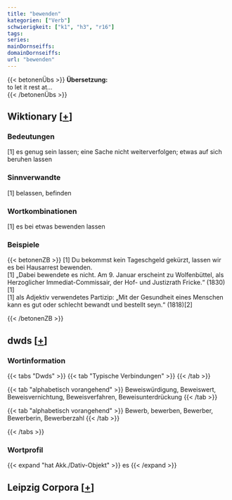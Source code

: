 ```yaml
---
title: "bewenden"
kategorien: ["Verb"]
schwierigkeit: ["k1", "h3", "r16"]
tags:
series:
mainDornseiffs:
domainDornseiffs:
url: "bewenden"
---
```


{{< betonenÜbs >}}
**Übersetzung:**  
to let it rest  at...  
{{< /betonenÜbs >}}

## Wiktionary [[+](https://de.wiktionary.org/wiki/bewenden)]

### Bedeutungen
[1] es genug sein lassen; eine Sache nicht weiterverfolgen; etwas auf sich beruhen lassen  

### Sinnverwandte
[1] belassen, befinden  

### Wortkombinationen
[1] es bei etwas bewenden lassen  

### Beispiele
{{< betonenZB >}}
[1] Du bekommst kein Tageschgeld gekürzt, lassen wir es bei Hausarrest bewenden.  
[1] „Dabei bewendete es nicht. Am 9. Januar erscheint zu Wolfenbüttel, als Herzoglicher Immediat-Commissair, der Hof- und Justizrath Fricke.“ (1830)[1]  
[1] als Adjektiv verwendetes Partizip: „Mit der Gesundheit eines Menschen kann es gut oder schlecht bewandt und bestellt seyn.“ (1818)[2]  

{{< /betonenZB >}}


## dwds [[+](https://www.dwds.de/wb/bewenden)]

### Wortinformation
{{< tabs "Dwds" >}}
{{< tab "Typische Verbindungen" >}}
{{< /tab >}}

{{< tab "alphabetisch vorangehend" >}}
Beweiswürdigung, Beweiswert, Beweisvernichtung, Beweisverfahren, Beweisunterdrückung
{{< /tab >}}

{{< tab "alphabetisch vorangehend" >}}
Bewerb, bewerben, Bewerber, Bewerberin, Bewerberzahl
{{< /tab >}}

{{< /tabs >}}

### Wortprofil
{{< expand "hat Akk./Dativ-Objekt" >}} es {{< /expand >}}

## Leipzig Corpora [[+](https://corpora.uni-leipzig.de/en/res?word=bewenden&corpusId=deu_newscrawl-public_2018)]

